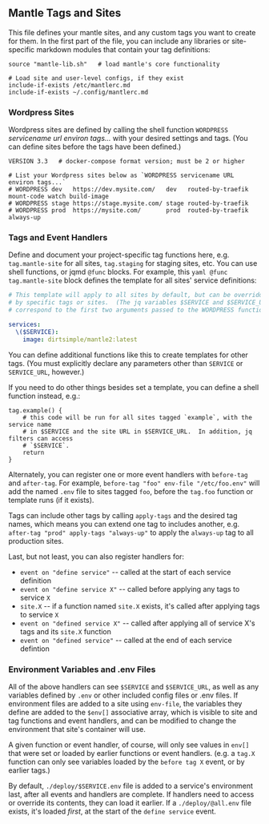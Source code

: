 ## Mantle Tags and Sites

This file defines your mantle sites, and any custom tags you want to create for them.  In the first part of the file, you can include any libraries or site-specific markdown modules that contain your tag definitions:

```shell
source "mantle-lib.sh"   # load mantle's core functionality

# Load site and user-level configs, if they exist
include-if-exists /etc/mantlerc.md
include-if-exists ~/.config/mantlerc.md
```

### Wordpress Sites

Wordpress sites are defined by calling the shell function `WORDPRESS` *servicename url environ tags...* with your desired settings and tags.  (You can define sites before the tags have been defined.)

```shell
VERSION 3.3   # docker-compose format version; must be 2 or higher

# List your Wordpress sites below as `WORDPRESS servicename URL environ tags...`
# WORDPRESS dev   https://dev.mysite.com/   dev   routed-by-traefik mount-code watch build-image
# WORDPRESS stage https://stage.mysite.com/ stage routed-by-traefik
# WORDPRESS prod  https://mysite.com/       prod  routed-by-traefik always-up
```

### Tags and Event Handlers

Define and document your project-specific tag functions here, e.g. `tag.mantle-site` for all sites,  `tag.staging` for staging sites, etc.  You can use shell functions, or jqmd `@func` blocks.  For example, this `yaml @func tag.mantle-site` block defines the template for all sites' service definitions:

```yaml @func tag.mantle-site
# This template will apply to all sites by default, but can be overridden
# by specific tags or sites.  (The jq variables $SERVICE and $SERVICE_URL
# correspond to the first two arguments passed to the WORDPRESS function.)

services:
  \($SERVICE):
    image: dirtsimple/mantle2:latest
```
You can define additional functions like this to create templates for other tags.  (You must explicitly declare any parameters other than `SERVICE` or `SERVICE_URL`, however.)

If you need to do other things besides set a template, you can define a shell function instead, e.g.:

```shell
tag.example() {
    # this code will be run for all sites tagged `example`, with the service name
    # in $SERVICE and the site URL in $SERVICE_URL.  In addition, jq filters can access
    # `$SERVICE`.
    return
}
```

Alternately, you can register one or more event handlers with `before-tag` and `after-tag`.  For example, `before-tag "foo" env-file "/etc/foo.env"` will add the named `.env` file to sites tagged `foo`, before the `tag.foo` function or template runs (if it exists).

Tags can include other tags by calling `apply-tags` and the desired tag names, which means you can extend one tag to includes another, e.g. `after-tag "prod" apply-tags "always-up"` to apply the `always-up` tag to all production sites.

Last, but not least, you can also register handlers for:

* `event on "define service"` -- called at the start of each service definition
* `event on "define service X"` -- called before applying any tags to service `X`
* `site.X` -- if a function named `site.X` exists, it's called after applying tags to service `X`
* `event on "defined service X"` -- called after applying all of service X's tags and its `site.X` function
* `event on "defined service"` -- called at the end of each service defintion

### Environment Variables and .env Files

All of the above handlers can see `$SERVICE` and `$SERVICE_URL`, as well as any variables defined by `.env` or other included config files or .env files.  If environment files are added to a site using `env-file`, the variables they define are added to the `$env[]` associative array, which is visible to site and tag functions and event handlers, and can be modified to change the environment that site's container will use.

A given function or event handler, of course, will only see values in `env[]` that were set or loaded by earlier functions or event handlers.  (e.g. a `tag.X` function can only see variables loaded by the `before tag X` event, or by earlier tags.)

By default, `./deploy/$SERVICE.env` file is added to a service's environment last, after all events and handlers are complete.  If handlers need to access or override its contents, they can load it earlier.  If a `./deploy/@all.env` file exists, it's loaded *first*, at the start of the `define service` event.
